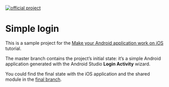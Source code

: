 [![official project](http://jb.gg/badges/official.svg)](https://confluence.jetbrains.com/display/ALL/JetBrains+on+GitHub)

# Simple login

This is a sample project for the
[Make your Android application work on iOS](https://kotlinlang.org/docs/mobile/integrate-in-existing-app.html)
tutorial.

The master branch contains the project’s initial state:
it’s a simple Android application generated with the Android Studio **Login Activity** wizard.

You could find the final state with the iOS application and the shared module in the
[final branch](https://github.com/Kotlin/kmm-integration-sample/tree/final).
